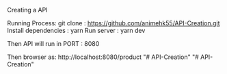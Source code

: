 Creating a API 

Running Process:
git clone : https://github.com/animehk55/API-Creation.git
Install dependencies : yarn
Run server : yarn dev

Then API will run in PORT : 8080

Then browser as:  http://localhost:8080/product
"# API-Creation" 
"# API-Creation" 
